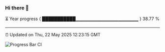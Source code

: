### Hi there 👋

⏳ Year progress { ███████████▁▁▁▁▁▁▁▁▁▁▁▁▁▁▁▁▁▁▁ } 38.77 %

---

⏰ Updated on Thu, 22 May 2025 12:23:15 GMT

![Progress Bar CI](https://github.com/Shyam-Makwana/GitHub-Actions-Demo/workflows/Progress%20Bar%20CI/badge.svg)
